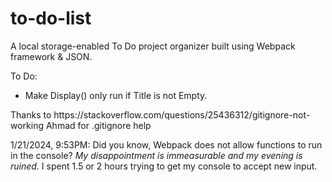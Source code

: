 # to-do-list
A local storage-enabled To Do project organizer built using Webpack framework &amp; JSON.

<p>To Do:</p>
<ul>
<li>Make Display() only run if Title is not Empty.</li>
</ul>

<p>Thanks to https://stackoverflow.com/questions/25436312/gitignore-not-working Ahmad for .gitignore help
<p>1/21/2024, 9:53PM: Did you know, Webpack does not allow functions to run in the console? <em>My disappointment is immeasurable and my evening is ruined.</em> I spent 1.5 or 2 hours trying to get my console to accept new input.</p>
